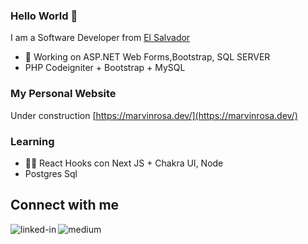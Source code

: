 ### Hello World 👋

I am a Software Developer from [El Salvador](https://www.google.com/search?q=el+salvador&rlz=1C1CHBD_esSV981SV981&oq=el+salvador&aqs=chrome..69i57j46i131i395i433i512j69i61j69i65l3j69i60l2.1772j1j7&sourceid=chrome&ie=UTF-8)
- 🔭 Working on ASP.NET Web Forms,Bootstrap, SQL SERVER
- PHP Codeigniter + Bootstrap + MySQL

### My Personal Website 
Under construction
[https://marvinrosa.dev/](https://marvinrosa.dev/)

### Learning
- 🐱‍👤 React Hooks con Next JS + Chakra UI, Node
- Postgres Sql

## Connect with me

[<img align="left" alt="linked-in" src="https://img.shields.io/badge/linkedin-%230077B5.svg?&style=for-the-badge&logo=linkedin&logoColor=white" />](https://www.linkedin.com/in/marvinrosa/)
[<img align="left" alt="medium" src="https://img.shields.io/badge/medium-%2312100E.svg?&style=for-the-badge&logo=medium&logoColor=white" />](https://medium.com/@marvin.rosafortin)


